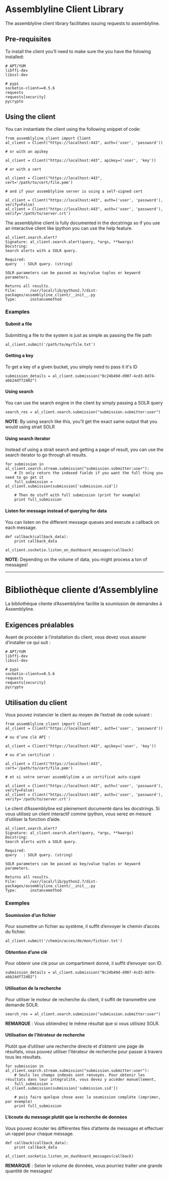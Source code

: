 # Assemblyline Client Library

The assemblyline client library facilitates issuing requests to assemblyline.

## Pre-requisites

To install the client you'll need to make sure the you have the folowing installed:

    # APT/YUM
    libffi-dev
    libssl-dev

    # pypi
    socketio-client==0.5.6
    requests
    requests[security]
    pycrypto

## Using the client

You can instantiate the client using the following snippet of code:

    from assemblyline_client import Client
    al_client = Client("https://localhost:443", auth=('user', 'password'))
    
    # or with an apikey
    
    al_client = Client("https://localhost:443", apikey=('user', 'key'))
    
    # or with a cert 
    
    al_client = Client("https://localhost:443", cert='/path/to/cert/file.pem')

    # and if your assemblyline server is using a self-signed cert

    al_client = Client("https://localhost:443", auth=('user', 'password'), verify=False)
    al_client = Client("https://localhost:443", auth=('user', 'password'), verify='/path/to/server.crt')

The assemblyline client is fully documented in the docstrings so if you use an interactive client like ipython you can use the help feature.

    al_client.search.alert?
    Signature: al_client.search.alert(query, *args, **kwargs)
    Docstring:
    Search alerts with a SOLR query.

    Required:
    query   : SOLR query. (string)

    SOLR parameters can be passed as key/value tuples or keyword parameters.

    Returns all results.
    File:      /usr/local/lib/python2.7/dist-packages/assemblyline_client/__init__.py
    Type:      instancemethod

### Examples

#### Submit a file

Submitting a file to the system is just as simple as passing the file path

    al_client.submit('/path/to/my/file.txt')

#### Getting a key

To get a key of a given bucket, you simply need to pass it it's ID

    submission_details = al_client.submission("8c24b49d-d907-4cd3-8d74-abb24df72402")

#### Using search

You can use the search engine in the client by simply passing a SOLR query

    search_res = al_client.search.submission("submission.submitter:user")

**NOTE**: By using search like this, you'll get the exact same output that you would using strait SOLR

#### Using search iterator

Instead of using a strait search and getting a page of result, you can use the search iterator to go through all results.

    for submission in al_client.search.stream.submission("submission.submitter:user"):
        # It only return the indexed fields if you want the full thing you need to go get it
        full_submission = al_client.submission(submission['submission.sid'])

        # Then do stuff with full submission (print for example)
        print full_submission

#### Listen for message instead of querying for data

You can listen on the different message queues and execute a callback on each message.

    def callback(callback_data):
        print callback_data

    al_client.socketio.listen_on_dashboard_messages(callback)

**NOTE**: Depending on the volume of data, you might process a ton of messages!

----------------------------------------------------------------------------------------------

# Bibliothèque cliente d’Assemblyline

La bibliothèque cliente d’Assemblyline facilite la soumission de demandes à Assemblyline.

## Exigences préalables

Avant de procéder à l’installation du client, vous devez vous assurer d’installer ce qui suit :

    # APT/YUM
    libffi-dev
    libssl-dev

    # pypi
    socketio-client==0.5.6
    requests
    requests[security]
    pycrypto

## Utilisation du client

Vous pouvez instancier le client au moyen de l’extrait de code suivant :

    from assemblyline_client import Client
    al_client = Client("https://localhost:443", auth=('user', 'password'))

    # ou d’une clé API :

    al_client = Client("https://localhost:443", apikey=('user', 'key'))

    # ou d’un certificat :

    al_client = Client("https://localhost:443", cert='/path/to/cert/file.pem')

    # et si votre server assemblyline a un certificat auto-signé

    al_client = Client("https://localhost:443", auth=('user', 'password'), verify=False)
    al_client = Client("https://localhost:443", auth=('user', 'password'), verify='/path/to/server.crt')

Le client d’Assemblyline est pleinement documenté dans les docstrings. Si vous utilisez un client interactif comme ipython, vous serez en mesure d’utiliser la fonction d’aide.

    al_client.search.alert?
    Signature: al_client.search.alert(query, *args, **kwargs)
    Docstring:
    Search alerts with a SOLR query.

    Required:
    query   : SOLR query. (string)

    SOLR parameters can be passed as key/value tuples or keyword parameters.

    Returns all results.
    File:      /usr/local/lib/python2.7/dist-packages/assemblyline_client/__init__.py
    Type:      instancemethod

### Exemples

#### Soumission d’un fichier

Pour soumettre un fichier au système, il suffit d’envoyer le chemin d’accès du fichier.

    al_client.submit('/chemin/acces/de/mon/fichier.txt')

#### Obtention d’une clé

Pour obtenir une clé pour un compartiment donné, il suffit d’envoyer son ID.

    submission_details = al_client.submission("8c24b49d-d907-4cd3-8d74-abb24df72402")

#### Utilisation de la recherche

Pour utiliser le moteur de recherche du client, il suffit de transmettre une demande SOLR.

    search_res = al_client.search.submission("submission.submitter:user")

**REMARQUE** : Vous obtiendrez le même résultat que si vous utilisiez SOLR.

#### Utilisation de l’itérateur de recherche

Plutôt que d’utiliser une recherche directe et d’obtenir une page de résultats, vous pouvez utiliser l’itérateur de recherche pour passer à travers tous les résultats.

    for submission in al_client.search.stream.submission("submission.submitter:user"):
        # Seuls les champs indexés sont renvoyés. Pour obtenir les résultats dans leur intégralité, vous devez y accéder manuellement,
        full_submission = al_client.submission(submission['submission.sid'])

        # puis faire quelque chose avec la soumission complète (imprimer, par exemple)
        print full_submission

#### L’écoute du message plutôt que la recherche de données

Vous pouvez écouter les différentes files d’attente de messages et effectuer un rappel pour chaque message.

    def callback(callback_data):
        print callback_data

    al_client.socketio.listen_on_dashboard_messages(callback)

**REMARQUE** : Selon le volume de données, vous pourriez traiter une grande quantité de messages!
